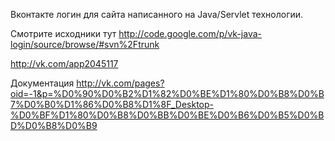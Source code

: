 Вконтакте логин для сайта написанного на Java/Servlet технологии.

Смотрите исходники тут
http://code.google.com/p/vk-java-login/source/browse/#svn%2Ftrunk

http://vk.com/app2045117

Документация http://vk.com/pages?oid=-1&p=%D0%90%D0%B2%D1%82%D0%BE%D1%80%D0%B8%D0%B7%D0%B0%D1%86%D0%B8%D1%8F_Desktop-%D0%BF%D1%80%D0%B8%D0%BB%D0%BE%D0%B6%D0%B5%D0%BD%D0%B8%D0%B9